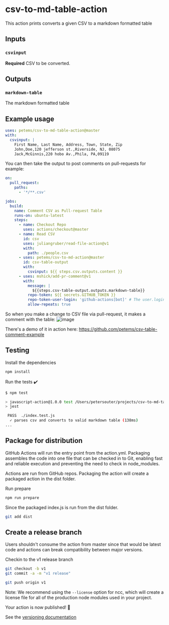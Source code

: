 # csv-to-md-table-action

This action prints converts a given CSV to a markdown formatted table

## Inputs

### `csvinput`

**Required** CSV to be converted.

## Outputs

### `markdown-table`

The markdown formatted table

## Example usage

```yaml
uses: petems/csv-to-md-table-action@master
with:
  csvinput: | 
    First Name, Last Name, Address, Town, State, Zip
    John,Doe,120 jefferson st.,Riverside, NJ, 08075
    Jack,McGinnis,220 hobo Av.,Phila, PA,09119
```

You can then take the output to post comments on pull-requests for example:

```yaml
on:
  pull_request:
    paths:
      - '*/**.csv'

jobs:
  build:
    name: Comment CSV as Pull-request Table
    runs-on: ubuntu-latest
    steps:
      - name: Checkout Repo
        uses: actions/checkout@master
      - name: Read CSV
        id: csv
        uses: juliangruber/read-file-action@v1
        with:
          path: ./people.csv
      - uses: petems/csv-to-md-action@master
        id: csv-table-output
        with:
          csvinput: ${{ steps.csv.outputs.content }}
      - uses: mshick/add-pr-comment@v1
        with:
          message: |
            ${{steps.csv-table-output.outputs.markdown-table}}
          repo-token: ${{ secrets.GITHUB_TOKEN }}
          repo-token-user-login: 'github-actions[bot]' # The user.login for temporary GitHub tokens
          allow-repeats: true
```

So when you make a change to CSV file via pull-request, it makes a comment with the table:
![image](https://user-images.githubusercontent.com/1064715/93686821-e0260e80-fab0-11ea-8932-4424172c8190.png)

There's a demo of it in action here: https://github.com/petems/csv-table-comment-example

## Testing

Install the dependencies

```bash
npm install
```

Run the tests :heavy_check_mark:

```bash
$ npm test

> javascript-action@1.0.0 test /Users/petersouter/projects/csv-to-md-table-action
> jest

 PASS  ./index.test.js
  ✓ parses csv and converts to valid markdown table (138ms)
...
```

## Package for distribution

GitHub Actions will run the entry point from the action.yml. Packaging assembles the code into one file that can be checked in to Git, enabling fast and reliable execution and preventing the need to check in node_modules.

Actions are run from GitHub repos.  Packaging the action will create a packaged action in the dist folder.

Run prepare

```bash
npm run prepare
```

Since the packaged index.js is run from the dist folder.

```bash
git add dist
```

## Create a release branch

Users shouldn't consume the action from master since that would be latest code and actions can break compatibility between major versions.

Checkin to the v1 release branch

```bash
git checkout -b v1
git commit -a -m "v1 release"
```

```bash
git push origin v1
```

Note: We recommend using the `--license` option for ncc, which will create a license file for all of the production node modules used in your project.

Your action is now published! :rocket:

See the [versioning documentation](https://github.com/actions/toolkit/blob/master/docs/action-versioning.md)
